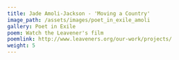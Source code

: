 ```yaml
---
title: Jade Amoli-Jackson - 'Moving a Country'
image_path: /assets/images/poet_in_exile_amoli
gallery: Poet in Exile
poem: Watch the Leavener's film
poemlink: http://www.leaveners.org/our-work/projects/
weight: 5
---
```


